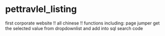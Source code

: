 # pettravlel_listing
first corporate website
!! all chinese !!
functions including:
page jumper
get the selected value from dropdownlist and add into sql search code
